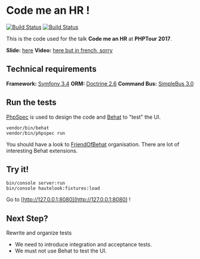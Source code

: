 Code me an HR ! 
===============
[![Build Status](https://scrutinizer-ci.com/g/arnolanglade/code-me-hr/badges/build.png?b=master)](https://scrutinizer-ci.com/g/arnolanglade/code-me-hr/build-status/master)
[![Build Status](https://travis-ci.org/arnolanglade/code-me-hr.svg?branch=master)](https://travis-ci.org/arnolanglade/code-me-hr)

This is the code used for the talk **Code me an HR** at **PHPTour 2017**.

**Slide:** [here](https://www.slideshare.net)
**Video:** [here but in french, sorry](https://www.youtube.com/watch?v=h0Upir7bg1o) 

Technical requirements
----------------------

**Framework:** [Symfony 3.4](https://github.com/symfony/symfony)
**ORM:** [Doctrine 2.6](https://github.com/doctrine/doctrine2)
**Command Bus:** [SimpleBus 3.0](https://github.com/SimpleBus/SimpleBus)


Run the tests
-------------

[PhpSpec](https://github.com/phpspec/phpspec) is used to design the code and [Behat](https://github.com/Behat/Behat) to "test" the UI.

```
vendor/bin/behat
vendor/bin/phpspec run
```

You should have a look to [FriendOfBehat](https://github.com/FriendsOfBehat) organisation. There are lot of interesting Behat extensions.

Try it! 
-------

```
bin/console server:run
bin/console hautelook:fixtures:load
```

Go to [http://127.0.0.1:8080](http://127.0.0.1:8080) !

Next Step?
----------

Rewrite and organize tests 

* We need to introduce integration and acceptance tests.
* We must not use Behat to test the UI.
